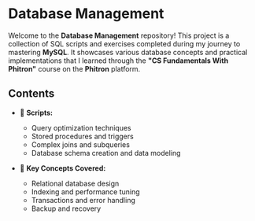 # **Database Management**  

Welcome to the **Database Management** repository! This project is a collection of SQL scripts and exercises completed during my journey to mastering **MySQL**. It showcases various database concepts and practical implementations that I learned through the **"CS Fundamentals With Phitron"** course on the **Phitron** platform.  

## **Contents**  
- 📂 **Scripts:**  
  - Query optimization techniques  
  - Stored procedures and triggers  
  - Complex joins and subqueries  
  - Database schema creation and data modeling  

- 📖 **Key Concepts Covered:**  
  - Relational database design  
  - Indexing and performance tuning  
  - Transactions and error handling  
  - Backup and recovery 